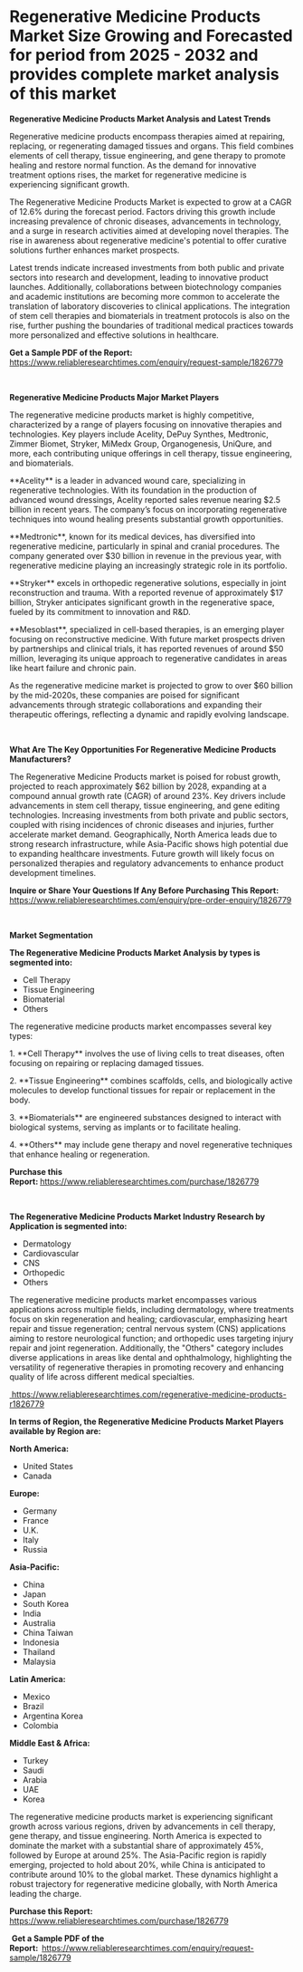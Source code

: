 <p><h1>Regenerative Medicine Products Market Size Growing and Forecasted for period from 2025 - 2032 and provides complete market analysis of this market</h1></p><p><strong>Regenerative Medicine Products Market Analysis and Latest Trends</strong></p>
<p><p>Regenerative medicine products encompass therapies aimed at repairing, replacing, or regenerating damaged tissues and organs. This field combines elements of cell therapy, tissue engineering, and gene therapy to promote healing and restore normal function. As the demand for innovative treatment options rises, the market for regenerative medicine is experiencing significant growth. </p><p>The Regenerative Medicine Products Market is expected to grow at a CAGR of 12.6% during the forecast period. Factors driving this growth include increasing prevalence of chronic diseases, advancements in technology, and a surge in research activities aimed at developing novel therapies. The rise in awareness about regenerative medicine's potential to offer curative solutions further enhances market prospects. </p><p>Latest trends indicate increased investments from both public and private sectors into research and development, leading to innovative product launches. Additionally, collaborations between biotechnology companies and academic institutions are becoming more common to accelerate the translation of laboratory discoveries to clinical applications. The integration of stem cell therapies and biomaterials in treatment protocols is also on the rise, further pushing the boundaries of traditional medical practices towards more personalized and effective solutions in healthcare.</p></p>
<p><strong>Get a Sample PDF of the Report:&nbsp;</strong> <a href="https://www.reliableresearchtimes.com/enquiry/request-sample/1826779?utm_campaign=3350&utm_medium=2&utm_source=Github&utm_content=ia&utm_term=19042025&utm_id=regenerative-medicine-products">https://www.reliableresearchtimes.com/enquiry/request-sample/1826779</a></p>
<p>&nbsp;</p>
<p><strong>Regenerative Medicine Products Major Market Players</strong></p>
<p><p>The regenerative medicine products market is highly competitive, characterized by a range of players focusing on innovative therapies and technologies. Key players include Acelity, DePuy Synthes, Medtronic, Zimmer Biomet, Stryker, MiMedx Group, Organogenesis, UniQure, and more, each contributing unique offerings in cell therapy, tissue engineering, and biomaterials.</p><p>**Acelity** is a leader in advanced wound care, specializing in regenerative technologies. With its foundation in the production of advanced wound dressings, Acelity reported sales revenue nearing $2.5 billion in recent years. The company’s focus on incorporating regenerative techniques into wound healing presents substantial growth opportunities.</p><p>**Medtronic**, known for its medical devices, has diversified into regenerative medicine, particularly in spinal and cranial procedures. The company generated over $30 billion in revenue in the previous year, with regenerative medicine playing an increasingly strategic role in its portfolio.</p><p>**Stryker** excels in orthopedic regenerative solutions, especially in joint reconstruction and trauma. With a reported revenue of approximately $17 billion, Stryker anticipates significant growth in the regenerative space, fueled by its commitment to innovation and R&D.</p><p>**Mesoblast**, specialized in cell-based therapies, is an emerging player focusing on reconstructive medicine. With future market prospects driven by partnerships and clinical trials, it has reported revenues of around $50 million, leveraging its unique approach to regenerative candidates in areas like heart failure and chronic pain.</p><p>As the regenerative medicine market is projected to grow to over $60 billion by the mid-2020s, these companies are poised for significant advancements through strategic collaborations and expanding their therapeutic offerings, reflecting a dynamic and rapidly evolving landscape.</p></p>
<p>&nbsp;</p>
<p><strong>What Are The Key Opportunities For Regenerative Medicine Products Manufacturers?</strong></p>
<p><p>The Regenerative Medicine Products market is poised for robust growth, projected to reach approximately $62 billion by 2028, expanding at a compound annual growth rate (CAGR) of around 23%. Key drivers include advancements in stem cell therapy, tissue engineering, and gene editing technologies. Increasing investments from both private and public sectors, coupled with rising incidences of chronic diseases and injuries, further accelerate market demand. Geographically, North America leads due to strong research infrastructure, while Asia-Pacific shows high potential due to expanding healthcare investments. Future growth will likely focus on personalized therapies and regulatory advancements to enhance product development timelines.</p></p>
<p><strong>Inquire or Share Your Questions If Any Before Purchasing This Report:</strong> <a href="https://www.reliableresearchtimes.com/enquiry/pre-order-enquiry/1826779?utm_campaign=3350&utm_medium=2&utm_source=Github&utm_content=ia&utm_term=19042025&utm_id=regenerative-medicine-products">https://www.reliableresearchtimes.com/enquiry/pre-order-enquiry/1826779</a></p>
<p>&nbsp;</p>
<p><strong>Market Segmentation</strong></p>
<p><strong>The Regenerative Medicine Products Market Analysis by types is segmented into:</strong></p>
<p><ul><li>Cell Therapy</li><li>Tissue Engineering</li><li>Biomaterial</li><li>Others</li></ul></p>
<p><p>The regenerative medicine products market encompasses several key types: </p><p>1. **Cell Therapy** involves the use of living cells to treat diseases, often focusing on repairing or replacing damaged tissues. </p><p>2. **Tissue Engineering** combines scaffolds, cells, and biologically active molecules to develop functional tissues for repair or replacement in the body. </p><p>3. **Biomaterials** are engineered substances designed to interact with biological systems, serving as implants or to facilitate healing.</p><p>4. **Others** may include gene therapy and novel regenerative techniques that enhance healing or regeneration.</p></p>
<p><strong>Purchase this Report:&nbsp;</strong><a href="https://www.reliableresearchtimes.com/purchase/1826779?utm_campaign=3350&utm_medium=2&utm_source=Github&utm_content=ia&utm_term=19042025&utm_id=regenerative-medicine-products">https://www.reliableresearchtimes.com/purchase/1826779</a></p>
<p>&nbsp;</p>
<p><strong>The Regenerative Medicine Products Market Industry Research by Application is segmented into:</strong></p>
<p><ul><li>Dermatology</li><li>Cardiovascular</li><li>CNS</li><li>Orthopedic</li><li>Others</li></ul></p>
<p><p>The regenerative medicine products market encompasses various applications across multiple fields, including dermatology, where treatments focus on skin regeneration and healing; cardiovascular, emphasizing heart repair and tissue regeneration; central nervous system (CNS) applications aiming to restore neurological function; and orthopedic uses targeting injury repair and joint regeneration. Additionally, the "Others" category includes diverse applications in areas like dental and ophthalmology, highlighting the versatility of regenerative therapies in promoting recovery and enhancing quality of life across different medical specialties.</p></p>
<p><a href="https://www.reliableresearchtimes.com/regenerative-medicine-products-r1826779?utm_campaign=3350&utm_medium=2&utm_source=Github&utm_content=ia&utm_term=19042025&utm_id=regenerative-medicine-products">&nbsp;https://www.reliableresearchtimes.com/regenerative-medicine-products-r1826779</a></p>
<p><strong>In terms of Region, the Regenerative Medicine Products Market Players available by Region are:</strong></p>
<p>
    <p> <strong> North America: </strong>
        <ul>
            <li>United States</li>
            <li>Canada</li>
        </ul>
        </p> 
    <p> <strong> Europe: </strong>
        <ul>
            <li>Germany</li>
            <li>France</li>
            <li>U.K.</li>
            <li>Italy</li>
            <li>Russia</li>
        </ul>
        </p> 
    <p> <strong> Asia-Pacific: </strong>
        <ul>
            <li>China</li>
            <li>Japan</li>
            <li>South Korea</li>
            <li>India</li>
            <li>Australia</li>
            <li>China Taiwan</li>
            <li>Indonesia</li>
            <li>Thailand</li>
            <li>Malaysia</li>
        </ul>
        </p> 
    <p> <strong> Latin America: </strong>
        <ul>
            <li>Mexico</li>
            <li>Brazil</li>
            <li>Argentina Korea</li>
            <li>Colombia</li>
        </ul>
        </p> 
    <p> <strong> Middle East & Africa: </strong>
        <ul>
            <li>Turkey</li>
            <li>Saudi</li>
            <li>Arabia</li>
            <li>UAE</li>
            <li>Korea</li>
        </ul>
    </p>
    </p>
<p><p>The regenerative medicine products market is experiencing significant growth across various regions, driven by advancements in cell therapy, gene therapy, and tissue engineering. North America is expected to dominate the market with a substantial share of approximately 45%, followed by Europe at around 25%. The Asia-Pacific region is rapidly emerging, projected to hold about 20%, while China is anticipated to contribute around 10% to the global market. These dynamics highlight a robust trajectory for regenerative medicine globally, with North America leading the charge.</p></p>
<p><strong>Purchase this Report: </strong><a href="https://www.reliableresearchtimes.com/purchase/1826779?utm_campaign=3350&utm_medium=2&utm_source=Github&utm_content=ia&utm_term=19042025&utm_id=regenerative-medicine-products">https://www.reliableresearchtimes.com/purchase/1826779</a></p>
<p>&nbsp;<strong>Get a Sample PDF of the Report:&nbsp;&nbsp;</strong><a href="https://www.reliableresearchtimes.com/enquiry/request-sample/1826779?utm_campaign=3350&utm_medium=2&utm_source=Github&utm_content=ia&utm_term=19042025&utm_id=regenerative-medicine-products">https://www.reliableresearchtimes.com/enquiry/request-sample/1826779</a></p>
<p><strong></strong></p>
<p><p></p><p></p><p></p></p>